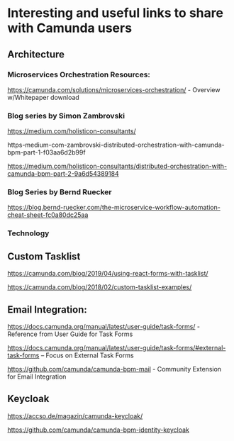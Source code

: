 # Interesting and useful links to share with Camunda users

## Architecture
### Microservices Orchestration Resources:
https://camunda.com/solutions/microservices-orchestration/ - Overview w/Whitepaper download

### Blog series by Simon Zambrovski
https://medium.com/holisticon-consultants/

https-medium-com-zambrovski-distributed-orchestration-with-camunda-bpm-part-1-f03aa6d2b99f

https://medium.com/holisticon-consultants/distributed-orchestration-with-camunda-bpm-part-2-9a6d54389184

### Blog Series by Bernd Ruecker
https://blog.bernd-ruecker.com/the-microservice-workflow-automation-cheat-sheet-fc0a80dc25aa

### Technology

## Custom Tasklist
https://camunda.com/blog/2019/04/using-react-forms-with-tasklist/

https://camunda.com/blog/2018/02/custom-tasklist-examples/


## Email Integration:
https://docs.camunda.org/manual/latest/user-guide/task-forms/ - Reference from User Guide for Task Forms

https://docs.camunda.org/manual/latest/user-guide/task-forms/#external-task-forms – Focus on External Task Forms

https://github.com/camunda/camunda-bpm-mail - Community Extension for Email Integration

## Keycloak
https://accso.de/magazin/camunda-keycloak/

https://github.com/camunda/camunda-bpm-identity-keycloak

